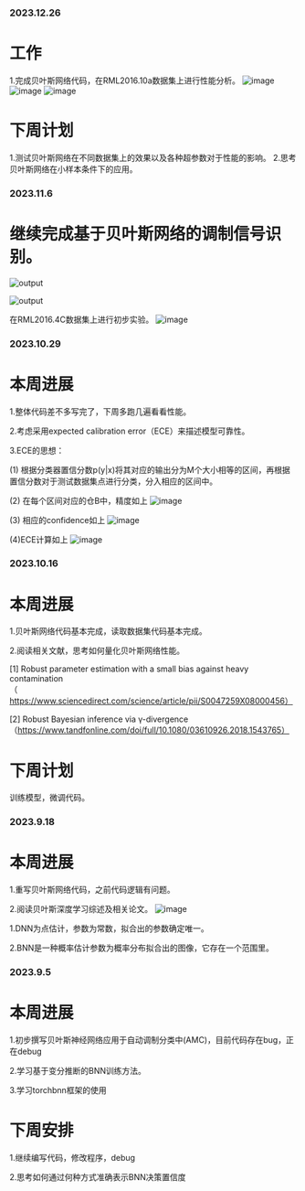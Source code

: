 ### 2023.12.26
# 工作
1.完成贝叶斯网络代码，在RML2016.10a数据集上进行性能分析。
![image](https://github.com/UNIC-Lab/Weekly-Report/assets/52443090/d562895d-1721-4ab4-97ad-67c2c31b4224)
![image](https://github.com/UNIC-Lab/Weekly-Report/assets/52443090/df80c13d-570d-4dc1-9a4a-69b37bf92dea)
![image](https://github.com/UNIC-Lab/Weekly-Report/assets/52443090/0d3f8f64-67ff-43fb-b811-abca7afe1296)
# 下周计划
1.测试贝叶斯网络在不同数据集上的效果以及各种超参数对于性能的影响。
2.思考贝叶斯网络在小样本条件下的应用。










### 2023.11.6
# 继续完成基于贝叶斯网络的调制信号识别。
![output](https://github.com/UNIC-Lab/Weekly-Report/assets/52443090/cfd662cd-ea09-44b5-8fd4-249c41ca9267)

![output](https://github.com/UNIC-Lab/Weekly-Report/assets/52443090/5975d10f-832e-4327-90bc-faa6c4cc4c8a)


在RML2016.4C数据集上进行初步实验。
![image](https://github.com/UNIC-Lab/Weekly-Report/assets/52443090/5da2c49a-b94b-488a-bf38-ce2fdafd4d99)




















### 2023.10.29
# 本周进展

1.整体代码差不多写完了，下周多跑几遍看看性能。

2.考虑采用expected calibration error（ECE）来描述模型可靠性。

3.ECE的思想：

(1) 根据分类器置信分数p(y|x)将其对应的输出分为M个大小相等的区间，再根据置信分数对于测试数据集点进行分类，分入相应的区间中。

(2) 在每个区间对应的仓B中，精度如上
    ![image](https://github.com/UNIC-Lab/Weekly-Report/assets/52443090/aeb2d5ed-3dd2-46ae-a201-af7f9700f6fe)
    
(3) 相应的confidence如上
    ![image](https://github.com/UNIC-Lab/Weekly-Report/assets/52443090/1484f7c2-96f8-451a-90c1-4417095f5555)
    
(4)ECE计算如上
    ![image](https://github.com/UNIC-Lab/Weekly-Report/assets/52443090/dfd43054-1f91-445b-99a5-0e7426174082)



     









### 2023.10.16
# 本周进展
1.贝叶斯网络代码基本完成，读取数据集代码基本完成。

2.阅读相关文献，思考如何量化贝叶斯网络性能。

  [1] Robust parameter estimation with a small bias against heavy contamination（https://www.sciencedirect.com/science/article/pii/S0047259X08000456）

  [2] Robust Bayesian inference via γ-divergence （https://www.tandfonline.com/doi/full/10.1080/03610926.2018.1543765）

#  下周计划

  训练模型，微调代码。











### 2023.9.18
# 本周进展
1.重写贝叶斯网络代码，之前代码逻辑有问题。

2.阅读贝叶斯深度学习综述及相关论文。
![image](https://github.com/UNIC-Lab/Weekly-Report/assets/52443090/7632fd53-d56d-4f2d-9120-8818d3a46bc2)

 1.DNN为点估计，参数为常数，拟合出的参数确定唯一。
 
 2.BNN是一种概率估计参数为概率分布拟合出的图像，它存在一个范围里。




### 2023.9.5
# 本周进展
1.初步撰写贝叶斯神经网络应用于自动调制分类中(AMC)，目前代码存在bug，正在debug

2.学习基于变分推断的BNN训练方法。

3.学习torchbnn框架的使用

# 下周安排
1.继续编写代码，修改程序，debug

2.思考如何通过何种方式准确表示BNN决策置信度 
